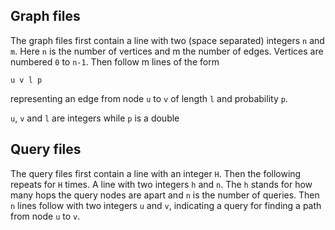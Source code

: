 ## Graph files

The graph files first contain a line with two (space separated) integers `n` and `m`.
Here `n` is the number of vertices and m the number of edges. Vertices are numbered `0` to `n-1`.
Then follow m lines of the form
```
u v l p
```
representing an edge from node `u` to `v` of length `l` and probability `p`.

`u`, `v` and `l` are integers while `p` is a double

## Query files

The query files first contain a line with an integer `H`.
Then the following repeats for `H` times.
A line with two integers `h` and `n`. The `h` stands for how many hops the query nodes are apart and `n` is the number of queries.
Then `n` lines follow with two integers `u` and `v`, indicating a query for finding a path from node `u` to `v`.

